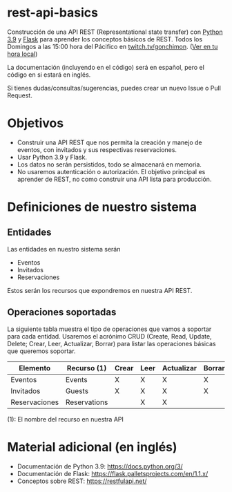 # rest-api-basics

Construcción de una API REST (Representational state transfer) con [Python 3.9](https://docs.python.org/3/) y [Flask](https://flask.palletsprojects.com/en/1.1.x/) para aprender los conceptos básicos de REST. Todos los Domingos a las 15:00 hora del Pácifico en [twitch.tv/gonchimon](https://twitch.tv/gonchimon). ([Ver en tu hora local](https://www.timeanddate.com/worldclock/converter.html?iso=20201213T230000&p1=388))

La documentación (incluyendo en el código) será en español, pero el código en si estará en inglés.

Si tienes dudas/consultas/sugerencias, puedes crear un nuevo Issue o Pull Request.

# Objetivos

- Construir una API REST que nos permita la creación y manejo de eventos, con invitados y sus respectivas reservaciones.
- Usar Python 3.9 y Flask.
- Los datos no serán persistidos, todo se almacenará en memoria.
- No usaremos autenticación o autorización. El objetivo principal es aprender de REST, no como construir una API lista para producción.

# Definiciones de nuestro sistema

## Entidades

Las entidades en nuestro sistema serán

- Eventos
- Invitados
- Reservaciones

Estos serán los recursos que expondremos en nuestra API REST.

## Operaciones soportadas

La siguiente tabla muestra el tipo de operaciones que vamos a soportar para cada entidad. Usaremos el acrónimo CRUD (Create, Read, Update, Delete; Crear, Leer, Actualizar, Borrar) para listar las operaciones básicas que queremos soportar.

Elemento | Recurso (1) | Crear | Leer | Actualizar | Borrar
---------|---------|-------|------|------------|-------
Eventos | Events | X | X | X | X
Invitados | Guests | X | X | X | X
Reservaciones | Reservations | | X | X | 

(1): El nombre del recurso en nuestra API

# Material adicional (en inglés)

- Documentación de Python 3.9: https://docs.python.org/3/
- Documentación de Flask: https://flask.palletsprojects.com/en/1.1.x/
- Conceptos sobre REST: https://restfulapi.net/